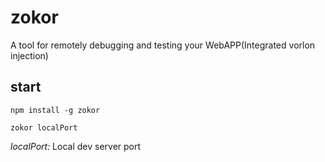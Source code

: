# zokor

A tool for remotely debugging and testing your WebAPP(Integrated vorlon injection)

## start

`npm install -g zokor`

`zokor localPort`

*localPort:* Local dev server port
